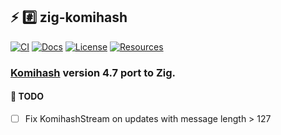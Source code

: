 ## :zap: :hash: **zig-komihash**

[![CI][ci-shield]][ci-url]
[![Docs][docs-shield]][docs-url]
[![License][license-shield]][license-url]
[![Resources][resources-shield]][resources-url]

### [Komihash](https://github.com/avaneev/komihash) version 4.7 port to Zig.

#### :memo: TODO

- [ ] Fix KomihashStream on updates with message length > 127

<!-- MARKDOWN LINKS -->

[ci-shield]: https://img.shields.io/github/actions/workflow/status/tensorush/zig-komihash/ci.yml?branch=main&style=for-the-badge&logo=github&label=CI&labelColor=black
[ci-url]: https://github.com/tensorush/zig-komihash/blob/main/.github/workflows/ci.yml
[docs-shield]: https://img.shields.io/badge/click-F6A516?style=for-the-badge&logo=zig&logoColor=F6A516&label=docs&labelColor=black
[docs-url]: https://tensorush.github.io/zig-komihash
[license-shield]: https://img.shields.io/github/license/tensorush/zig-komihash.svg?style=for-the-badge&labelColor=black
[license-url]: https://github.com/tensorush/zig-komihash/blob/main/LICENSE.md
[resources-shield]: https://img.shields.io/badge/click-F6A516?style=for-the-badge&logo=zig&logoColor=F6A516&label=resources&labelColor=black
[resources-url]: https://github.com/tensorush/Awesome-Languages-Learning#lizard-zig
